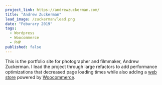 ```yaml
---
project_link: https://andrewzuckerman.com/
title: "Andrew Zuckerman"
lead_image: /zuckerman/lead.png
date: "Feburary 2019"
tags:
  - Wordpress
  - Woocommerce
  - PHP
published: false
---
```


This is the portfolio site for photographer and filmmaker, Andrew Zuckerman. I lead the project through large refactors to add performance optimizations that decreased page loading times while also adding a [web store][store] powered by [Woocommerce][woo].

[woo]: https://woocommerce.com/
[store]: https://andrewzuckerman.com/store
